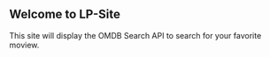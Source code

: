 ## Welcome to LP-Site 
This site will display the OMDB Search API to search for your favorite moview. 

